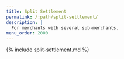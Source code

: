 ```yaml
---
title: Split Settlement
permalink: /:path/split-settlement/
description: |
  For merchants with several sub-merchants.
menu_order: 2000
---
```


{% include split-settlement.md %}
